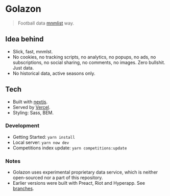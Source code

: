# Golazon

> Football data [mnmlist](http://mnmlist.com/w/) way.

## Idea behind

- Slick, fast, mnmlst.
- No cookies, no tracking scripts, no analytics, no popups, no ads, no subscriptions, no social sharing, no comments, no images. Zero bullshit. Just data.
- No historical data, active seasons only.

## Tech

- Built with [nextjs](https://nextjs.org).
- Served by [Vercel](https://vercel.com).
- Styling: Sass, BEM.

### Development

- Getting Started: `yarn install`
- Local server: `yarn now dev`
- Competitions index update: `yarn competitions:update`

### Notes

- Golazon uses experimental proprietary data service,
  which is neither open-sourced nor a part of this repository.
- Earlier versions were built with Preact, Riot and Hyperapp.
  See [branches](https://github.com/sobstel/golazon/branches).
